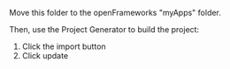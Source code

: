 Move this folder to the openFrameworks "myApps" folder.  

Then, use the Project Generator to build the project:  
  1. Click the import button  
  2. Click update  